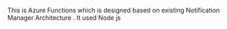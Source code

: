 This is Azure Functions which  is designed based on existing Notification Manager Architecture .
It used Node js 
